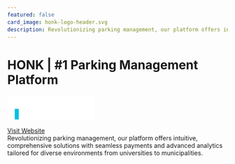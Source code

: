 ```yaml
---
featured: false
card_image: honk-logo-header.svg
description: Revolutionizing parking management, our platform offers intuitive, comprehensive solutions with seamless payments and advanced analytics tailored for diverse environments from universities to municipalities.
---
```


# HONK | #1 Parking Management Platform
<img src="honk-logo-header.svg" alt="Logo" style="max-width: 200px; height: auto;">

<a href="https://www.honkmobile.com/">Visit Website</a>  
Revolutionizing parking management, our platform offers intuitive, comprehensive solutions with seamless payments and advanced analytics tailored for diverse environments from universities to municipalities.
